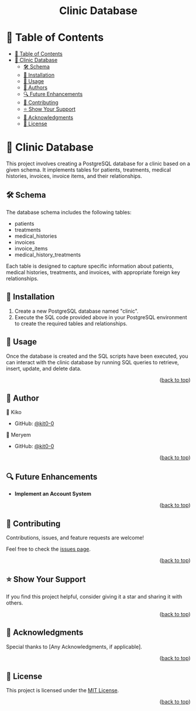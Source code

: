 <div align="center">

  <h1><b>Clinic Database</b></h1>

</div>

<!-- TABLE OF CONTENTS -->

# 📗 Table of Contents

- [📗 Table of Contents](#-table-of-contents)
- [📖 Clinic Database](#-clinic-database-)
  - [🛠 Schema](#-schema)
  - [🔧 Installation](#-installation)
  - [🚀 Usage](#-usage)
  - [👥 Authors](#-authors)
  - [🔍 Future Enhancements](#-future-enhancements)
  - [🤝 Contributing](#-contributing)
  - [⭐️ Show Your Support](#️-show-your-support)
  - [🙏 Acknowledgments](#-acknowledgments)
  - [📝 License](#-license)

<!-- PROJECT DESCRIPTION -->

# 📖 Clinic Database <a name="about-project"></a>

This project involves creating a PostgreSQL database for a clinic based on a given schema. It implements tables for patients, treatments, medical histories, invoices, invoice items, and their relationships.

## 🛠 Schema <a name="schema"></a>

The database schema includes the following tables:
- patients
- treatments
- medical_histories
- invoices
- invoice_items
- medical_history_treatments

Each table is designed to capture specific information about patients, medical histories, treatments, and invoices, with appropriate foreign key relationships.

<!-- INSTALLATION -->

## 🔧 Installation

1. Create a new PostgreSQL database named "clinic".
2. Execute the SQL code provided above in your PostgreSQL environment to create the required tables and relationships.

<!-- USAGE -->

## 🚀 Usage

Once the database is created and the SQL scripts have been executed, you can interact with the clinic database by running SQL queries to retrieve, insert, update, and delete data.

<p align="right">(<a href="#readme-top">back to top</a>)</p>

<!-- AUTHORS -->


## 👥 Author <a name="author"></a>

👤 Kiko

- GitHub: [@kit0-0](https://github.com/kit0-0)

👤 Meryem

- GitHub: [@kit0-0](https://github.com/meryemsanem)



<p align="right">(<a href="#readme-top">back to top</a>)</p>

<!-- FUTURE ENHANCEMENTS -->

## 🔍 Future Enhancements <a name="future-enhancements"></a>

- **Implement an Account System**

<p align="right">(<a href="#readme-top">back to top</a>)</p>

<!-- CONTRIBUTING -->

## 🤝 Contributing <a name="contributing"></a>

Contributions, issues, and feature requests are welcome!

Feel free to check the [issues page](https://github.com/kit0-0/vet-clinic/issues).

<p align="right">(<a href="#readme-top">back to top</a>)</p>

<!-- SHOW YOUR SUPPORT -->

## ⭐️ Show Your Support <a name="show-your-support"></a>

If you find this project helpful, consider giving it a star and sharing it with others.

<p align="right">(<a href="#readme-top">back to top</a>)</p>

<!-- ACKNOWLEDGMENTS -->

## 🙏 Acknowledgments <a name="acknowledgments"></a>

Special thanks to [Any Acknowledgments, if applicable].

<p align="right">(<a href="#readme-top">back to top</a>)</p>

<!-- LICENSE -->

## 📝 License <a name="license"></a>

This project is licensed under the [MIT License](./LICENSE).

<p align="right">(<a href="#readme-top">back to top</a>)</p>
